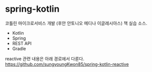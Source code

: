 # spring-kotlin
코틀린 마이크로서비스 개발 (후안 안토니오 메디나 이글레시아스) 책 실습 소스.

* Kotlin
* Spring
* REST API
* Gradle


reactive 관련 내용은 아래 경로에서 다룬다.
https://github.com/sungyoungKwon85/spring-kotlin-reactive
